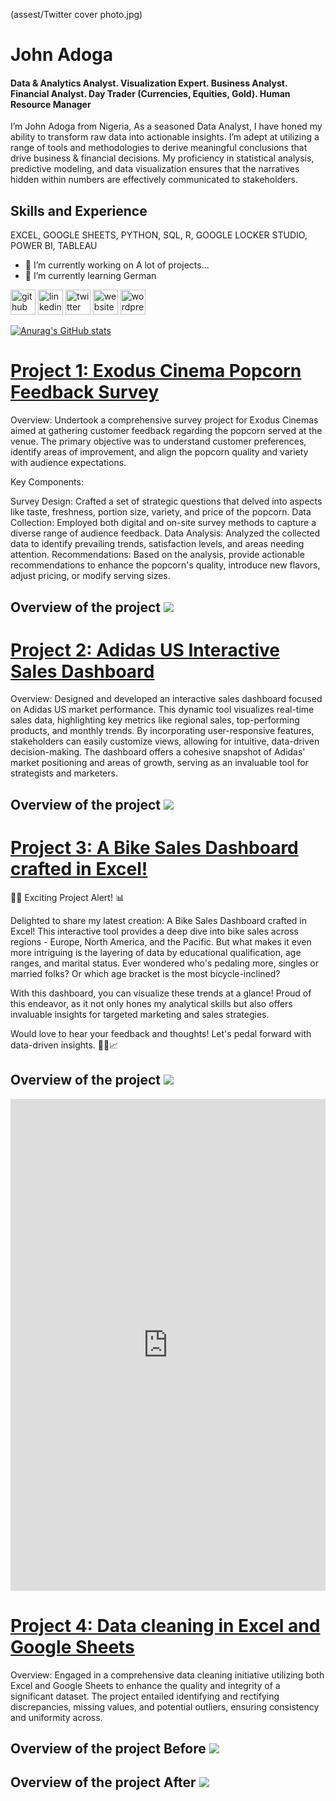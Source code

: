 (assest/Twitter cover photo.jpg)

# John Adoga
#### Data & Analytics Analyst. Visualization Expert. Business Analyst. Financial Analyst. Day Trader (Currencies, Equities, Gold). Human Resource Manager

I’m John Adoga from Nigeria, As a seasoned Data Analyst, I have honed my ability to transform raw data into actionable insights. I’m adept at utilizing a range of tools and methodologies to derive meaningful conclusions that drive business & financial decisions. My proficiency in statistical analysis, predictive modeling, and data visualization ensures that the narratives hidden within numbers are effectively communicated to stakeholders.

## Skills and Experience 
EXCEL, GOOGLE SHEETS, PYTHON, SQL, R, GOOGLE LOCKER STUDIO, POWER BI, TABLEAU

- 🔭 I’m currently working on A lot of projects... 
- 🌱 I’m currently learning German 


[<img src='https://cdn.jsdelivr.net/npm/simple-icons@3.0.1/icons/github.svg' alt='github' height='40'>](https://github.com/janalytics00)  [<img src='https://cdn.jsdelivr.net/npm/simple-icons@3.0.1/icons/linkedin.svg' alt='linkedin' height='40'>](https://www.linkedin.com/in/www.linkedin.com/in/john-adoga-6830071a3/)  [<img src='https://cdn.jsdelivr.net/npm/simple-icons@3.0.1/icons/twitter.svg' alt='twitter' height='40'>](https://twitter.com/https://twitter.com/JohnAdoga6)  [<img src='https://cdn.jsdelivr.net/npm/simple-icons@3.0.1/icons/icloud.svg' alt='website' height='40'>](https://www.datascienceportfol.io/)  [<img src='https://cdn.jsdelivr.net/npm/simple-icons@3.0.1/icons/wordpress.svg' alt='wordpress' height='40'>](https://www.myfxbook.com/portfolio/ode-adoga/8904175)  





[![Anurag's GitHub stats](https://github-readme-stats.vercel.app/api?username=janalytics00)](https://github.com/anuraghazra/github-readme-stats)


# [Project 1: Exodus Cinema Popcorn Feedback Survey](https://janalytics00.github.io/John_port/Exodus-Cinema-Popcorn-Feedback-Survey)

Overview:
Undertook a comprehensive survey project for Exodus Cinemas aimed at gathering customer feedback regarding the popcorn served at the venue. The primary objective was to understand customer preferences, identify areas of improvement, and align the popcorn quality and variety with audience expectations.

Key Components:

Survey Design: Crafted a set of strategic questions that delved into aspects like taste, freshness, portion size, variety, and price of the popcorn.
Data Collection: Employed both digital and on-site survey methods to capture a diverse range of audience feedback.
Data Analysis: Analyzed the collected data to identify prevailing trends, satisfaction levels, and areas needing attention.
Recommendations: Based on the analysis, provide actionable recommendations to enhance the popcorn's quality, introduce new flavors, adjust pricing, or modify serving sizes.

## Overview of the project ![](assest/2023-09-12_16-20-27.png)



# [Project 2: Adidas US Interactive Sales Dashboard](https://janalytics00.github.io/John_port/Adidas-US-Interactive-Sales-Dashboard)

Overview:
Designed and developed an interactive sales dashboard focused on Adidas US market performance. This dynamic tool visualizes real-time sales data, highlighting key metrics like regional sales, top-performing products, and monthly trends. By incorporating user-responsive features, stakeholders can easily customize views, allowing for intuitive, data-driven decision-making. The dashboard offers a cohesive snapshot of Adidas' market positioning and areas of growth, serving as an invaluable tool for strategists and marketers.

## Overview of the project ![](assest/2023-09-13_02-14-57.png)



# [Project 3: A Bike Sales Dashboard crafted in Excel!]([https://janalytics00.github.io/John_port/Adidas-US-Interactive-Sales-Dashboard](https://www.linkedin.com/posts/john-adoga-6830071a3_dataanalytics-exceldashboard-bikesalesanalysis-activity-7112398062555213824-aNix?utm_source=share&utm_medium=member_desktop))


🚴‍♂️ Exciting Project Alert! 📊

Delighted to share my latest creation: A Bike Sales Dashboard crafted in Excel! This interactive tool provides a deep dive into bike sales across regions - Europe, North America, and the Pacific. But what makes it even more intriguing is the layering of data by educational qualification, age ranges, and marital status. Ever wondered who's pedaling more, singles or married folks? Or which age bracket is the most bicycle-inclined?

With this dashboard, you can visualize these trends at a glance! Proud of this endeavor, as it not only hones my analytical skills but also offers invaluable insights for targeted marketing and sales strategies.

Would love to hear your feedback and thoughts! Let's pedal forward with data-driven insights. 🚴‍♀️📈

## Overview of the project ![](assest/2023-09-26_03-21-46.png)
<iframe src="https://www.linkedin.com/embed/feed/update/urn:li:ugcPost:7112397816269828097" height="787" width="504" frameborder="0" allowfullscreen="" title="Embedded post"></iframe>





# [Project 4: Data cleaning in Excel and Google Sheets](https://janalytics00.github.io/John_port/Data-Cleaning-In-Excel-And-Google-Sheets)

Overview:
Engaged in a comprehensive data cleaning initiative utilizing both Excel and Google Sheets to enhance the quality and integrity of a significant dataset. The project entailed identifying and rectifying discrepancies, missing values, and potential outliers, ensuring consistency and uniformity across.

## Overview of the project Before ![](assest/2023-09-19_02-17-02.png) 
## Overview of the project After ![](assest/2023-08-31_18-10-29.png) 
